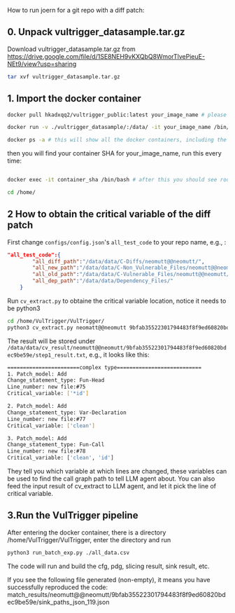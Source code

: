 How to run joern for a git repo with a diff patch:

## 0. Unpack vultrigger_datasample.tar.gz

Download vultrigger_datasample.tar.gz from https://drive.google.com/file/d/1SE8NEH9vKXQbQ8WmorTlvePieuE-NEt9/view?usp=sharing

```bash
tar xvf vultrigger_datasample.tar.gz
```

## 1. Import the docker container

```bash
docker pull hkadxqq2/vultrigger_public:latest your_image_name # please give it a name different from vultrigger:v1.0

docker run -v ./vultrigger_datasample/:/data/ -it your_image_name /bin/bash # this will create a docker image where vultrigger_datasample is mounted under /data/

docker ps -a # this will show all the docker containers, including the ID of the container you just built

```

then you will find your container SHA for your_image_name, run this every time:

```bash

docker exec -it container_sha /bin/bash # after this you should see root@SHA/

cd /home/
```

## 2 How to obtain the critical variable of the diff patch

First change `configs/config.json`'s `all_test_code` to your repo name, e.g., :

```json
"all_test_code":{
        "all_diff_path":"/data/data/C-Diffs/neomutt@@neomutt/",
        "all_new_path":"/data/data/C-Non_Vulnerable_Files/neomutt@@neomutt/",
        "all_old_path":"/data/data/C-Vulnerable_Files/neomutt@@neomutt/",
        "all_dep_path":"/data/data/Dependency_Files/"
    }
```

Run `cv_extract.py` to obtaine the critical variable location, notice it needs to be python3

```bash
cd /home/VulTrigger/VulTrigger/
python3 cv_extract.py neomatt@@neomutt 9bfab35522301794483f8f9ed60820bdec9be59e
```
The result will be stored under `/data/data/cv_result/neomutt@@neomutt/9bfab35522301794483f8f9ed60820bdec9be59e/step1_result.txt`, e.g., it looks like this:

```bash
=======================complex type===========================
1. Patch_model: Add
Change_statement_type: Fun-Head
Line_number: new file:#75
Critical_variable: ['*id']

2. Patch_model: Add
Change_statement_type: Var-Declaration
Line_number: new file:#77
Critical_variable: ['clean']

3. Patch_model: Add
Change_statement_type: Fun-Call
Line_number: new file:#78
Critical_variable: ['clean', 'id']
```

They tell you which variable at which lines are changed, these variables can be used to find the call graph path to tell LLM agent about. You can also feed the input result of cv_extract to LLM agent, and let it pick the line of critical variable. 

## 3.Run the VulTrigger pipeline

After entering the docker container, there is a directory /home/VulTrigger/VulTrigger, enter the directory and run

```bash
python3 run_batch_exp.py ./all_data.csv
```

The code will run and build the cfg, pdg, slicing result, sink result, etc. 

If you see the following file generated (non-empty), it means you have successfully reproduced the code:
match_results/neomutt@@neomutt/9bfab35522301794483f8f9ed60820bdec9be59e/sink_paths_json_119.json


